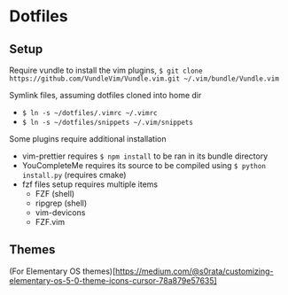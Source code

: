 # Dotfiles

## Setup
Require vundle to install the vim plugins, `$ git clone https://github.com/VundleVim/Vundle.vim.git ~/.vim/bundle/Vundle.vim`

Symlink files, assuming dotfiles cloned into home dir

- `$ ln -s ~/dotfiles/.vimrc ~/.vimrc`
- `$ ln -s ~/dotfiles/snippets ~/.vim/snippets`

Some plugins require additional installation

- vim-prettier requires `$ npm install` to be ran in its bundle directory
- YouCompleteMe requires its source to be compiled using `$ python install.py` (requires cmake)
- fzf files setup requires multiple items
	- FZF (shell)
	- ripgrep (shell)
	- vim-devicons
	- FZF.vim

## Themes

(For Elementary OS themes)[https://medium.com/@s0rata/customizing-elementary-os-5-0-theme-icons-cursor-78a879e57635]
